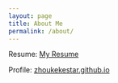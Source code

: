 ```yaml
---
layout: page
title: About Me
permalink: /about/
---
```


Resume: [My Resume](https://zhoukekestar.github.io/resume.html)

Profile: [zhoukekestar.github.io](http://zhoukekestar.github.io/)

